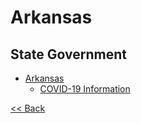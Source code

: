 # Arkansas

## State Government

* [Arkansas](https://portal.arkansas.gov/)
  * [COVID-19 Information](https://govstatus.egov.com/ar-covid-19)

[<< Back](README.md)

